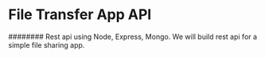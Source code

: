 # File Transfer App API

######## Rest api using Node, Express, Mongo. We will build rest api for a simple file sharing app.
